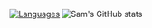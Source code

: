 <!--
**SamVanderstraeten/SamVanderstraeten** is a ✨ _special_ ✨ repository because its `README.md` (this file) appears on your GitHub profile.

Here are some ideas to get you started:

- 🔭 I’m currently working on ...
- 🌱 I’m currently learning ...
- 👯 I’m looking to collaborate on ...
- 🤔 I’m looking for help with ...
- 💬 Ask me about ...
- 📫 How to reach me: ...
- 😄 Pronouns: ...
- ⚡ Fun fact: ...
-->
[![Languages](https://github-readme-stats.vercel.app/api/top-langs/?username=SamVanderstraeten&layout=compact&count_private=true&show_icons=true&theme=onedark)](https://github.com/anuraghazra/github-readme-stats)
![Sam's GitHub stats](https://github-readme-stats.vercel.app/api?username=SamVanderstraeten&count_private=true&show_icons=true&theme=onedark)
